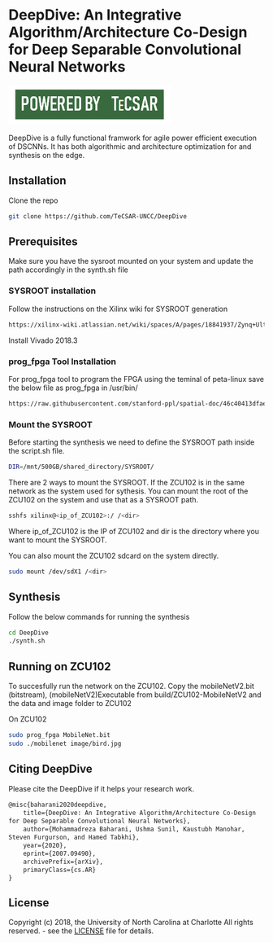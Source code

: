 # DeepDive: An Integrative Algorithm/Architecture Co-Design for Deep Separable Convolutional Neural Networks
![POWERED BY TeCSAR](https://raw.githubusercontent.com/TeCSAR-UNCC/Deep_RACE/master/logo/tecsarPowerBy.png)

DeepDive is a fully functional framwork for agile power efficient execution of DSCNNs. It has both algorithmic and architecture
optimization for and synthesis on the edge.

## Installation
Clone the repo
```bash
git clone https://github.com/TeCSAR-UNCC/DeepDive
```
## Prerequisites
Make sure you have the sysroot mounted on your system and update the path accordingly in the synth.sh file

### SYSROOT installation

Follow the instructions on the Xilinx wiki for SYSROOT generation 
```bash
https://xilinx-wiki.atlassian.net/wiki/spaces/A/pages/18841937/Zynq+UltraScale+MPSoC+Ubuntu+part+2+-+Building+and+Running+the+Ubuntu+Desktop+From+Sources
```
Install Vivado 2018.3

### prog_fpga Tool Installation
For prog_fpga tool to program the FPGA using the teminal of peta-linux save the below file as prog_fpga in /usr/bin/
```bash
https://raw.githubusercontent.com/stanford-ppl/spatial-doc/46c40413dfae0dcbf61aaf1ed68abe10645b560d/docs/site/targets/zcu/prog_fpga
```

### Mount the SYSROOT

Before starting the synthesis we need to define the SYSROOT path inside the script.sh file. 

```bash
DIR=/mnt/500GB/shared_directory/SYSROOT/
```

There are 2 ways to mount the SYSROOT. If the ZCU102 is in the same network as the system used for sythesis. You can mount the root of the ZCU102 on the system and use that as a SYSROOT path. 

```bash
sshfs xilinx@<ip_of_ZCU102>:/ /<dir>
```
Where ip_of_ZCU102 is the IP of ZCU102 and dir is the directory where you want to mount the SYSROOT.

You can also mount the ZCU102 sdcard on the system directly.

```bash
sudo mount /dev/sdX1 /<dir> 
```

## Synthesis
Follow the below commands for running the synthesis
```bash
cd DeepDive
./synth.sh
```
## Running on ZCU102
To succesfully run the network on the ZCU102. Copy the mobileNetV2.bit (bitstream), (mobileNetV2)Executable from build/ZCU102-MobileNetV2 and the data and image folder to ZCU102

On ZCU102
```bash
sudo prog_fpga MobileNet.bit
sudo ./mobilenet image/bird.jpg
```
## Citing DeepDive
Please cite the DeepDive if it helps your research work.
```
@misc{baharani2020deepdive,
    title={DeepDive: An Integrative Algorithm/Architecture Co-Design for Deep Separable Convolutional Neural Networks},
    author={Mohammadreza Baharani, Ushma Sunil, Kaustubh Manohar, Steven Furgurson, and Hamed Tabkhi},
    year={2020},
    eprint={2007.09490},
    archivePrefix={arXiv},
    primaryClass={cs.AR}
}
```
## License
Copyright (c) 2018, the University of North Carolina at Charlotte All rights reserved. - see the [LICENSE](https://raw.githubusercontent.com/TeCSAR-UNCC/DeepDive/master/LICENSE.txt) file for details.
